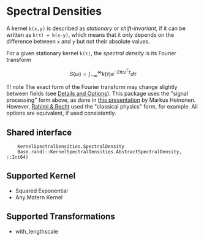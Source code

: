 # Spectral Densities

A kernel ``k(x,y)`` is described as *stationary* or *shift-invariant*, if it can be written as ``k(τ) = k(x-y)``, which means that it only depends on the difference between ``x`` and ``y`` but not their absolute values. 

For a given stationary kernel ``k(τ)``, the *spectral density* is its Fourier transform
```math
S(\omega) = \int_{-\infty}^{\infty} k(τ) e^{-2 \pi \omega^T \tau} d\tau
```


!!! note
    The exact form of the Fourier transform may change slightly between fields (see [Details and Options](https://reference.wolfram.com/language/ref/FourierTransform.html)). 
    This package uses the "signal processing" form above, as done in [this presentation](https://gpss.cc/gpss21/slides/Heinonen2021.pdf) by Markus Heinonen. However, [Rahimi & Recht](https://people.eecs.berkeley.edu/~brecht/papers/07.rah.rec.nips.pdf) used the "classical physics" form, for example. 
    All options are equivalent, if used consistently.

## Shared interface
```@docs
    KernelSpectralDensities.SpectralDensity
    Base.rand(::KernelSpectralDensities.AbstractSpectralDensity, ::Int64)
```

## Supported Kernel
- Squared Exponential
- Any Matern Kernel

## Supported Transformations
- with_lengthscale